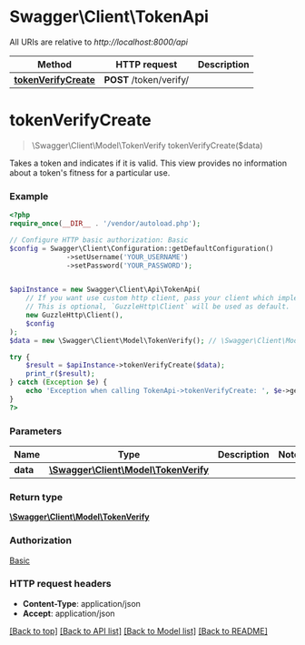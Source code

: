 # Swagger\Client\TokenApi

All URIs are relative to *http://localhost:8000/api*

Method | HTTP request | Description
------------- | ------------- | -------------
[**tokenVerifyCreate**](TokenApi.md#tokenVerifyCreate) | **POST** /token/verify/ | 


# **tokenVerifyCreate**
> \Swagger\Client\Model\TokenVerify tokenVerifyCreate($data)



Takes a token and indicates if it is valid.  This view provides no information about a token's fitness for a particular use.

### Example
```php
<?php
require_once(__DIR__ . '/vendor/autoload.php');

// Configure HTTP basic authorization: Basic
$config = Swagger\Client\Configuration::getDefaultConfiguration()
              ->setUsername('YOUR_USERNAME')
              ->setPassword('YOUR_PASSWORD');


$apiInstance = new Swagger\Client\Api\TokenApi(
    // If you want use custom http client, pass your client which implements `GuzzleHttp\ClientInterface`.
    // This is optional, `GuzzleHttp\Client` will be used as default.
    new GuzzleHttp\Client(),
    $config
);
$data = new \Swagger\Client\Model\TokenVerify(); // \Swagger\Client\Model\TokenVerify | 

try {
    $result = $apiInstance->tokenVerifyCreate($data);
    print_r($result);
} catch (Exception $e) {
    echo 'Exception when calling TokenApi->tokenVerifyCreate: ', $e->getMessage(), PHP_EOL;
}
?>
```

### Parameters

Name | Type | Description  | Notes
------------- | ------------- | ------------- | -------------
 **data** | [**\Swagger\Client\Model\TokenVerify**](../Model/TokenVerify.md)|  |

### Return type

[**\Swagger\Client\Model\TokenVerify**](../Model/TokenVerify.md)

### Authorization

[Basic](../../README.md#Basic)

### HTTP request headers

 - **Content-Type**: application/json
 - **Accept**: application/json

[[Back to top]](#) [[Back to API list]](../../README.md#documentation-for-api-endpoints) [[Back to Model list]](../../README.md#documentation-for-models) [[Back to README]](../../README.md)

